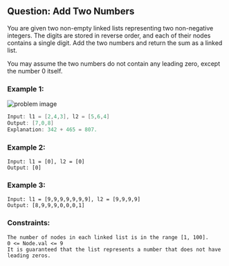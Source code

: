 ## Question: Add Two Numbers
<p>
You are given two non-empty linked lists representing two non-negative integers. The digits are stored in reverse order, and each of their nodes contains a single digit. Add the two numbers and return the sum as a linked list.

You may assume the two numbers do not contain any leading zero, except the number 0 itself.
</p>

### Example 1:
<img src="https://assets.leetcode.com/uploads/2020/10/02/addtwonumber1.jpg" alt="problem image"/>

<br/>

````java
Input: l1 = [2,4,3], l2 = [5,6,4]
Output: [7,0,8]
Explanation: 342 + 465 = 807.
````
### Example 2:
````
Input: l1 = [0], l2 = [0]
Output: [0]
````
### Example 3:
````
Input: l1 = [9,9,9,9,9,9,9], l2 = [9,9,9,9]
Output: [8,9,9,9,0,0,0,1]
 ````

### Constraints:
````
The number of nodes in each linked list is in the range [1, 100].
0 <= Node.val <= 9
It is guaranteed that the list represents a number that does not have leading zeros.
````